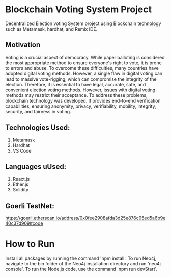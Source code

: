# Blockchain Voting System Project

Decentralized Election voting System project using Blockchain technology such as Metamask, hardhat, and Remix IDE.

## Motivation
Voting is a crucial aspect of democracy. While paper balloting is considered the most appropriate method to ensure everyone's right to vote, it is prone to errors and abuse. To overcome these difficulties, many countries have adopted digital voting methods. However, a single flaw in digital voting can lead to massive vote-rigging, which can compromise the integrity of the election. Therefore, it is essential to have legal, accurate, safe, and convenient election voting methods. However, issues with digital voting methods may restrict their acceptance. To address these problems, blockchain technology was developed. It provides end-to-end verification capabilities, ensuring anonymity, privacy, verifiability, mobility, integrity, security, and fairness in voting.

## Technologies Used:
1. Metamask
2. Hardhat
3. VS Code

## Languages uUsed:
1. React.js
2. Ether.js
3. Solidity

## Goerli TestNet:
https://goerli.etherscan.io/address/0x0fee2908afda3d25e876c05ed5a6b9e40c37d909#code

# How to Run
Install all packages by running the command 'npm install'. To run Neo4j, navigate to the bin folder of the Neo4j installation directory and run 'neo4j console'. To run the Node.js code, use the command 'npm run devStart'.

